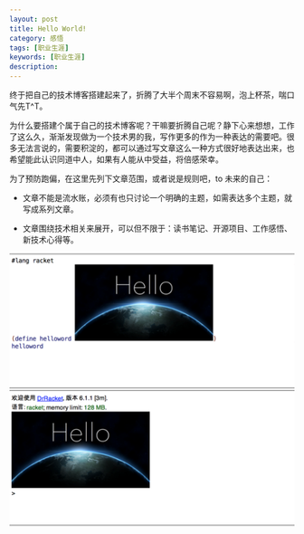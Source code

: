 ```yaml
---
layout: post
title: Hello World!
category: 感悟                                                                                                                                                
tags: [职业生涯]
keywords: [职业生涯]
description: 
---
```

终于把自己的技术博客搭建起来了，折腾了大半个周末不容易啊，泡上杯茶，喘口气先T^T。

为什么要搭建个属于自己的技术博客呢？干嘛要折腾自己呢？静下心来想想，工作了这么久，渐渐发现做为一个技术男的我，写作更多的作为一种表达的需要吧。很多无法言说的，需要积淀的，都可以通过写文章这么一种方式很好地表达出来，也希望能此认识同道中人，如果有人能从中受益，将倍感荣幸。

为了预防跑偏，在这里先列下文章范围，或者说是规则吧，to 未来的自己：

- 文章不能是流水账，必须有也只讨论一个明确的主题，如需表达多个主题，就写成系列文章。

- 文章围绕技术相关来展开，可以但不限于：读书笔记、开源项目、工作感悟、新技术心得等。

![image](/public/upload/img/2015-04-18-hello-world.md/hello-world.png)


